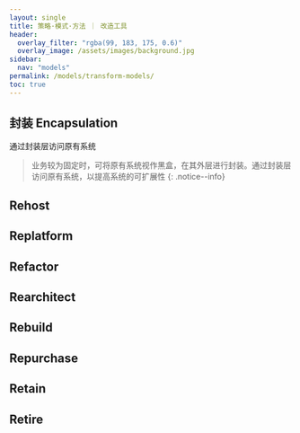 ```yaml
---
layout: single
title: 策略·模式·方法 ｜ 改造工具
header:
  overlay_filter: "rgba(99, 183, 175, 0.6)"
  overlay_image: /assets/images/background.jpg
sidebar:
  nav: "models"
permalink: /models/transform-models/
toc: true
---
```



## 封装 Encapsulation

通过封装层访问原有系统

> 业务较为固定时，可将原有系统视作黑盒，在其外层进行封装。通过封装层访问原有系统，以提高系统的可扩展性
{: .notice--info}

## Rehost

## Replatform

## Refactor

## Rearchitect

## Rebuild

## Repurchase

## Retain

## Retire



